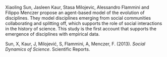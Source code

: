 Xiaoling Sun, Jasleen Kaur, Stasa Milojevic, Alessandro Flammini and Filippo Menczer propose an agent-based model of the evolution of disciplines. They model disciplines emerging from social communities collaborating and splitting off, which supports the role of social interactions in the history of science. This study is the first account that supports the emergence of disciplines with empirical data.

Sun, X, Kaur, J, Milojević, S, Flammini, A, Menczer, F. (2013). *Social Dynamics of Science*. Scientific Reports.
